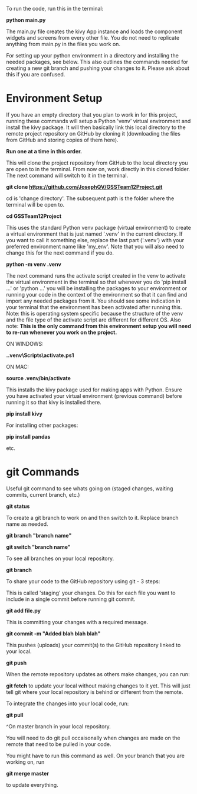 To run the code, run this in the terminal:

**python main.py**

The main.py file creates the kivy App instance and loads the component widgets and screens from every other file. You do not need to replicate
anything from main.py in the files you work on.

For setting up your python environment in a directory and installing the needed packages, see below. This also outlines the commands needed for creating a new git branch and pushing your changes to it. Please ask about this if you are confused.

# Environment Setup #
If you have an empty directory that you plan to work in for this project,
running these commands will setup a Python 'venv' virtual environment and
install the kivy package. It will then basically link this local directory
to the remote project repository on GitHub by cloning it (downloading the files
from GitHub and storing copies of them here).

**Run one at a time in this order.**

This will clone the project repository from GitHub to the local directory you are
open to in the terminal. From now on, work directly in this cloned folder. The next 
command will switch to it in the terminal.

**git clone https://github.com/JosephQV/GSSTeam12Project.git**


cd is 'change directory'. The subsequent path is the folder where the terminal will be open to.

**cd GSSTeam12Project**


This uses the standard Python venv package (virtual environment) to create a virtual environment
that is just named '.venv' in the current directory. If you want to call it something else,
replace the last part ('.venv') with your preferred environment name like 'my_env'. Note that
you will also need to change this for the next command if you do.

**python -m venv .venv**

The next command runs the activate script created in the venv to activate the virtual environment
in the terminal so that whenever you do 'pip install ...' or 'python ...' you will be installing
the packages to your environment or running your code in the context of the environment so that it
can find and import any needed packages from it. You should see some indication in your terminal
that the environment has been activated after running this.
Note: this is operating system specific because the structure of the venv and the file type of the 
activate script are different for different OS.
Also note: **This is the only command from this environment setup you will need to re-run whenever you work on the project.**

ON WINDOWS:

**.\.venv\Scripts\activate.ps1**

ON MAC:

**source .venv/bin/activate**

This installs the kivy package used for making apps with Python. Ensure you have activated
your virtual environment (previous command) before running it so that kivy is installed there.

**pip install kivy**

For installing other packages:

**pip install pandas**

etc.


# git Commands #
Useful git command to see whats going on (staged changes, waiting commits, current branch, etc.)

**git status**

To create a git branch to work on and then switch to it. Replace branch name as needed.

**git branch "branch name"**

**git switch "branch name"**


To see all branches on your local repository.

**git branch**


To share your code to the GitHub repository using git - 3 steps:

This is called 'staging' your changes. Do this for each file you want to include in a single
commit before running git commit.

**git add file.py**

This is committing your changes with a required message.

**git commit -m "Added blah blah blah"**

This pushes (uploads) your commit(s) to the GitHub repository linked to your local.

**git push**

When the remote repository updates as others make changes, you can run:

**git fetch**
to update your local without making changes to it yet. This will just tell git where your
local repository is behind or different from the remote. 

To integrate the changes into your local code, run:

**git pull**

^On master branch in your local repository.

You will need to do git pull occaisonally when changes are made on the remote that need to be
pulled in your code.

You might have to run this command as well.
On your branch that you are working on, run

**git merge master**

to update everything.
